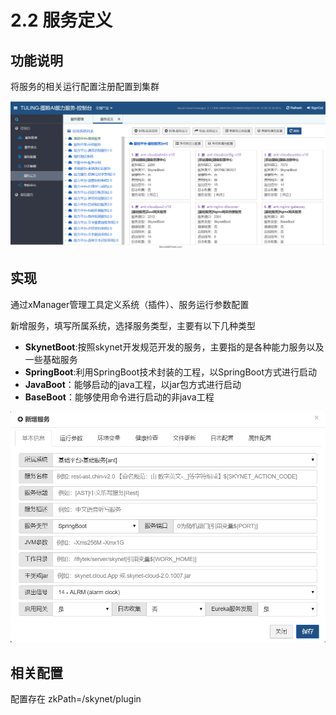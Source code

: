 # 2.2 服务定义

## 功能说明

 将服务的相关运行配置注册配置到集群

![](../.gitbook/assets/image%20%2837%29.png)

## 实现

通过xManager管理工具定义系统（插件）、服务运行参数配置

新增服务，填写所属系统，选择服务类型，主要有以下几种类型

* **SkynetBoot**:按照skynet开发规范开发的服务，主要指的是各种能力服务以及一些基础服务
* **SpringBoot**:利用SpringBoot技术封装的工程，以SpringBoot方式进行启动
* **JavaBoot**：能够启动的java工程，以jar包方式进行启动
* **BaseBoot**：能够使用命令进行启动的非java工程

![](../.gitbook/assets/image%20%2812%29.png)

##  相关配置

 配置存在 zkPath=/skynet/plugin

